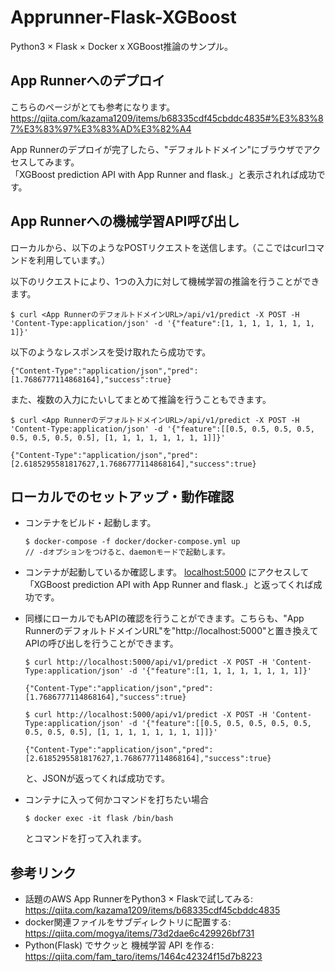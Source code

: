 # Apprunner-Flask-XGBoost

Python3 × Flask × Docker x XGBoost推論のサンプル。


## App Runnerへのデプロイ
こちらのページがとても参考になります。  
https://qiita.com/kazama1209/items/b68335cdf45cbddc4835#%E3%83%87%E3%83%97%E3%83%AD%E3%82%A4

App Runnerのデプロイが完了したら、"デフォルトドメイン"にブラウザでアクセスしてみます。  
「XGBoost prediction API with App Runner and flask.」と表示されれば成功です。


## App Runnerへの機械学習API呼び出し
ローカルから、以下のようなPOSTリクエストを送信します。（ここではcurlコマンドを利用しています。）

以下のリクエストにより、1つの入力に対して機械学習の推論を行うことができます。

```
$ curl <App RunnerのデフォルトドメインURL>/api/v1/predict -X POST -H 'Content-Type:application/json' -d '{"feature":[1, 1, 1, 1, 1, 1, 1, 1]}'
```

以下のようなレスポンスを受け取れたら成功です。

```
{"Content-Type":"application/json","pred":[1.7686777114868164],"success":true}
```

また、複数の入力にたいしてまとめて推論を行うこともできます。

```
$ curl <App RunnerのデフォルトドメインURL>/api/v1/predict -X POST -H 'Content-Type:application/json' -d '{"feature":[[0.5, 0.5, 0.5, 0.5, 0.5, 0.5, 0.5, 0.5], [1, 1, 1, 1, 1, 1, 1, 1]]}'

{"Content-Type":"application/json","pred":[2.6185295581817627,1.7686777114868164],"success":true}
```

## ローカルでのセットアップ・動作確認
* コンテナをビルド・起動します。
  ```
  $ docker-compose -f docker/docker-compose.yml up
  // -dオプションをつけると、daemonモードで起動します。
  ```
* コンテナが起動しているか確認します。
  [localhost:5000](http://localhost:5000/) にアクセスして「XGBoost prediction API with App Runner and flask.」と返ってくれば成功です。

* 同様にローカルでもAPIの確認を行うことができます。こちらも、"App RunnerのデフォルトドメインURL"を"http://localhost:5000"と置き換えてAPIの呼び出しを行うことができます。

  ```
  $ curl http://localhost:5000/api/v1/predict -X POST -H 'Content-Type:application/json' -d '{"feature":[1, 1, 1, 1, 1, 1, 1, 1]}'
  
  {"Content-Type":"application/json","pred":[1.7686777114868164],"success":true}
  ```

  ```
  $ curl http://localhost:5000/api/v1/predict -X POST -H 'Content-Type:application/json' -d '{"feature":[[0.5, 0.5, 0.5, 0.5, 0.5, 0.5, 0.5, 0.5], [1, 1, 1, 1, 1, 1, 1, 1]]}'
  
  {"Content-Type":"application/json","pred":[2.6185295581817627,1.7686777114868164],"success":true}
  ```
  と、JSONが返ってくれば成功です。

* コンテナに入って何かコマンドを打ちたい場合
  ```
  $ docker exec -it flask /bin/bash
  ```
  とコマンドを打って入れます。




## 参考リンク
* 話題のAWS App RunnerをPython3 × Flaskで試してみる:
  https://qiita.com/kazama1209/items/b68335cdf45cbddc4835
* docker関連ファイルをサブディレクトリに配置する:
  https://qiita.com/mogya/items/73d2dae6c429926bf731
* Python(Flask) でサクッと 機械学習 API を作る:
  https://qiita.com/fam_taro/items/1464c42324f15d7b8223
 